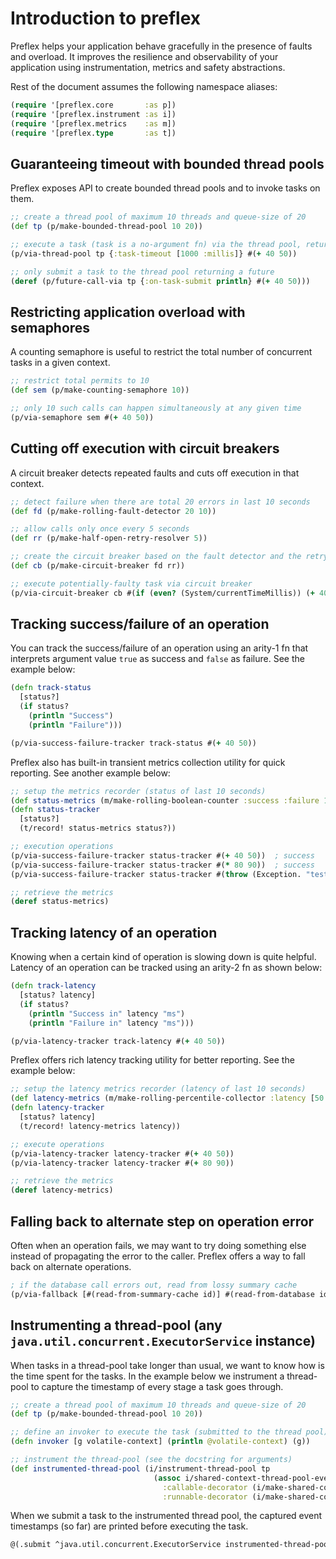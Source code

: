 # Introduction to preflex

<!---
TODO: write [great documentation](http://jacobian.org/writing/what-to-write/)
-->

Preflex helps your application behave gracefully in the presence of faults and overload. It improves the resilience
and observability of your application using instrumentation, metrics and safety abstractions.

Rest of the document assumes the following namespace aliases:

```clojure
(require '[preflex.core       :as p])
(require '[preflex.instrument :as i])
(require '[preflex.metrics    :as m])
(require '[preflex.type       :as t])
```


## Guaranteeing timeout with bounded thread pools

Preflex exposes API to create bounded thread pools and to invoke tasks on them.

```clojure
;; create a thread pool of maximum 10 threads and queue-size of 20
(def tp (p/make-bounded-thread-pool 10 20))

;; execute a task (task is a no-argument fn) via the thread pool, returning task result
(p/via-thread-pool tp {:task-timeout [1000 :millis]} #(+ 40 50))

;; only submit a task to the thread pool returning a future
(deref (p/future-call-via tp {:on-task-submit println} #(+ 40 50)))
```


## Restricting application overload with semaphores

A counting semaphore is useful to restrict the total number of concurrent tasks in a given context.

```clojure
;; restrict total permits to 10
(def sem (p/make-counting-semaphore 10))

;; only 10 such calls can happen simultaneously at any given time
(p/via-semaphore sem #(+ 40 50))
```


## Cutting off execution with circuit breakers

A circuit breaker detects repeated faults and cuts off execution in that context.

```clojure
;; detect failure when there are total 20 errors in last 10 seconds
(def fd (p/make-rolling-fault-detector 20 10))

;; allow calls only once every 5 seconds
(def rr (p/make-half-open-retry-resolver 5))

;; create the circuit breaker based on the fault detector and the retry resolver
(def cb (p/make-circuit-breaker fd rr))

;; execute potentially-faulty task via circuit breaker
(p/via-circuit-breaker cb #(if (even? (System/currentTimeMillis)) (+ 40 50) (throw (Exception. "test"))))
```


## Tracking success/failure of an operation

You can track the success/failure of an operation using an arity-1 fn that interprets argument value `true` as success
and `false` as failure. See the example below:

```clojure
(defn track-status
  [status?]
  (if status?
    (println "Success")
    (println "Failure")))

(p/via-success-failure-tracker track-status #(+ 40 50))
```

Preflex also has built-in transient metrics collection utility for quick reporting. See another example below:

```clojure
;; setup the metrics recorder (status of last 10 seconds)
(def status-metrics (m/make-rolling-boolean-counter :success :failure 10))
(defn status-tracker
  [status?]
  (t/record! status-metrics status?))

;; execution operations
(p/via-success-failure-tracker status-tracker #(+ 40 50))  ; success
(p/via-success-failure-tracker status-tracker #(* 80 90))  ; success
(p/via-success-failure-tracker status-tracker #(throw (Exception. "test")))  ; failure

;; retrieve the metrics
(deref status-metrics)
```


## Tracking latency of an operation

Knowing when a certain kind of operation is slowing down is quite helpful. Latency of an operation can be tracked
using an arity-2 fn as shown below:

```clojure
(defn track-latency
  [status? latency]
  (if status?
    (println "Success in" latency "ms")
    (println "Failure in" latency "ms")))

(p/via-latency-tracker track-latency #(+ 40 50))
```

Preflex offers rich latency tracking utility for better reporting. See the example below:

```clojure
;; setup the latency metrics recorder (latency of last 10 seconds)
(def latency-metrics (m/make-rolling-percentile-collector :latency [50 90 95 99 99.5] 10))
(defn latency-tracker
  [status? latency]
  (t/record! latency-metrics latency))

;; execute operations
(p/via-latency-tracker latency-tracker #(+ 40 50))
(p/via-latency-tracker latency-tracker #(+ 80 90))

;; retrieve the metrics
(deref latency-metrics)
```


## Falling back to alternate step on operation error

Often when an operation fails, we may want to try doing something else instead of propagating the error to the caller.
Preflex offers a way to fall back on alternate operations.

```clojure
; if the database call errors out, read from lossy summary cache
(p/via-fallback [#(read-from-summary-cache id)] #(read-from-database id))
```


## Instrumenting a thread-pool (any `java.util.concurrent.ExecutorService` instance)

When tasks in a thread-pool take longer than usual, we want to know how is the time spent for the tasks. In the example
below we instrument a thread-pool to capture the timestamp of every stage a task goes through.

```clojure
;; create a thread pool of maximum 10 threads and queue-size of 20
(def tp (p/make-bounded-thread-pool 10 20))

;; define an invoker to execute the task (submitted to the thread pool) as a no-arg fn
(defn invoker [g volatile-context] (println @volatile-context) (g))

;; instrument the thread-pool (see the docstring for arguments)
(def instrumented-thread-pool (i/instrument-thread-pool tp
                                (assoc i/shared-context-thread-pool-event-handlers-millis
                                  :callable-decorator (i/make-shared-context-callable-decorator invoker)
                                  :runnable-decorator (i/make-shared-context-runnable-decorator invoker))))
```

When we submit a task to the instrumented thread pool, the captured event timestamps (so far) are printed before
executing the task.

```clojure
@(.submit ^java.util.concurrent.ExecutorService instrumented-thread-pool ^java.util.concurrent.Callable #(+ 10 20))
```
